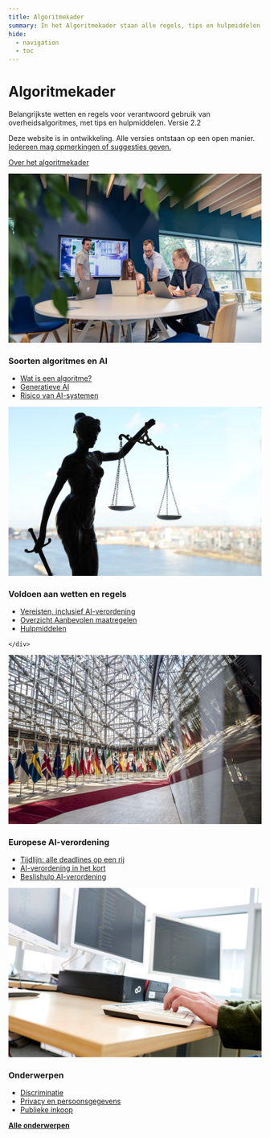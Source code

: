 ```yaml
---
title: Algoritmekader
summary: In het Algoritmekader staan alle regels, tips en hulpmiddelen voor verantwoord gebruik van algoritmes door de overheid.
hide:
  - navigation
  - toc
---
```


# Algoritmekader 
<div class="header-container">
    <div class="subheader">Belangrijkste wetten en regels voor verantwoord gebruik van overheidsalgoritmes, met tips en hulpmiddelen. 
    <span class="version-container">
      <span class="version-label">Versie 2.2</span>
      <div class="hover-info">
        <p>Deze website is in ontwikkeling. Alle versies ontstaan op een open manier. <a href="soorten-algoritmes-en-ai/CONTRIBUTING/">Iedereen mag opmerkingen of suggesties geven.</a></p>
      </div>
    </span>
    </div>
</div>

<a href="soorten-algoritmes-en-ai/over-het-algoritmekader/" class="button md-button--secondary">Over het algoritmekader</a> 

<div class="float-container">

 <div class="float-child styled-list">
    <img src="afbeeldingen/rollen.jpg" alt="Een groep mensen overlegt in een vergaderruimte." class="block-image">
    <div class="float-box">
    <h3><b>Soorten algoritmes en AI</b></h3>
    <ul>
      <li><a href="soorten-algoritmes-en-ai/wat-is-een-algoritme/">Wat is een algoritme?</a></li>
      <li><a href="soorten-algoritmes-en-ai/generatieve-ai/">Generatieve AI</a></li>
      <li><a href="soorten-algoritmes-en-ai/risico-van-ai-systemen/">Risico van AI-systemen</a></li>
    </ul>
    
  </div>
  </div>

  <div class="float-child styled-list">
    <img src="afbeeldingen/wetten-en-regels.jpg" alt="Standbeeld van Vrouwe Justitia met een weegschaal en zwaard." class="block-image">
    <div class="float-box">
    <h3><b>Voldoen aan wetten en regels</b></h3>
    <ul>
      <li><a href="voldoen-aan-wetten-en-regels/vereisten/">Vereisten, inclusief AI-verordening</a></li>
      <li><a href="voldoen-aan-wetten-en-regels/maatregelen/">Overzicht Aanbevolen maatregelen</a></li>
      <li><a href="voldoen-aan-wetten-en-regels/hulpmiddelen/">Hulpmiddelen</a></li>
    </ul>
      
    </div>
  </div>

 <div class="float-child styled-list">
    <img src="afbeeldingen/eu.jpeg" alt="Binnenzijde van een gebouw met rijen vlaggen van EU-lidstaten." class="block-image">
    <div class="float-box">
    <h3><b>Europese AI-verordening</b></h3>
    <ul>
      <li><a href="voldoen-aan-wetten-en-regels/tijdlijn-ai-verordening/">Tijdlijn: alle deadlines op een rij</a></li>
      <li><a href="voldoen-aan-wetten-en-regels/ai-verordening/">AI-verordening in het kort</a></li>
      <li><a href="https://ai-verordening-beslishulp.apps.digilab.network/">Beslishulp AI-verordening</a></li>
    </ul>

  </div>
  </div>

  <div class="float-child styled-list">
    <img src="afbeeldingen/onderwerpen.jpg" alt="Persoon typt op een toetsenbord met meerdere computerschermen waarop code zichtbaar is." class="block-image">
    <div class="float-box">
    <h3><b>Onderwerpen</b></h3>
    <ul>
      <li><a href="onderwerpen/bias-en-non-discriminatie/">Discriminatie</a></li>   
      <li><a href="onderwerpen/privacy-en-gegevensbescherming/">Privacy en persoonsgegevens</a></li>
      <li><a href="onderwerpen/publieke-inkoop/">Publieke inkoop</a></li>
    </ul>
    <a href="onderwerpen/" class="show-more"><b>Alle onderwerpen</b></a>
      
  </div>
  </div>

</div>
<br><br><br>
